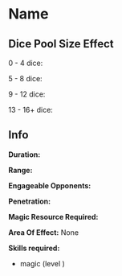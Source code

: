 # Name

## Dice Pool Size Effect

0 -  4 dice:

5 -  8 dice:

9 - 12 dice:

13 - 16+ dice:

## Info

**Duration:**

**Range:**

**Engageable Opponents:**

**Penetration:**

**Magic Resource Required:**

**Area Of Effect:** None

**Skills required:**

- magic (level )
